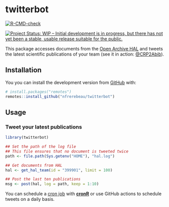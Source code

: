 
<!-- README.md is generated from README.Rmd. Please edit that file -->

# twitterbot

<!-- badges: start -->

[![R-CMD-check](https://github.com/nfrerebeau/twitterbot/workflows/R-CMD-check/badge.svg)](https://github.com/nfrerebeau/twitterbot/actions)

[![Project Status: WIP – Initial development is in progress, but there
has not yet been a stable, usable release suitable for the
public.](https://www.repostatus.org/badges/latest/wip.svg)](https://www.repostatus.org/#wip)
<!-- badges: end -->

This package accesses documents from the [Open Archive
HAL](https://hal.archives-ouvertes.fr/) and tweets the latest scientific
publications of your team (see it in action:
[@CRP2Abib](https://twitter.com/crp2abib)).

## Installation

You you can install the development version from
[GitHub](https://github.com/) with:

``` r
# install.packages("remotes")
remotes::install_github("nfrerebeau/twitterbot")
```

## Usage

### Tweet your latest publications

``` r
library(twitterbot)

## Set the path of the log file
## This file ensures that no document is tweeted twice
path <- file.path(Sys.getenv("HOME"), "hal.log")

## Get documents from HAL
hal <- get_hal_team(id = "399901", limit = 100)

## Post the last ten publications
msg <- post(hal, log = path, keep = 1:10)
```

You can schedule a [cron job](https://crontab.guru/) with
[**cronR**](https://github.com/bnosac/cronR) or use GitHub actions to
schedule tweets on a daily basis.
